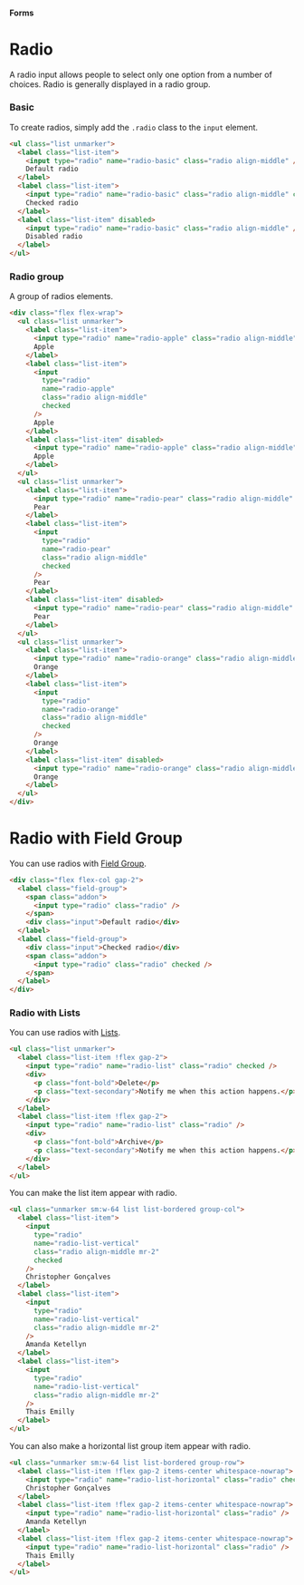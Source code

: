 #### Forms

# Radio

A radio input allows people to select only one option from a number of choices. Radio is generally displayed in a radio group.

### Basic

To create radios, simply add the `.radio` class to the `input` element.

```html
<ul class="list unmarker">
  <label class="list-item">
    <input type="radio" name="radio-basic" class="radio align-middle" />
    Default radio
  </label>
  <label class="list-item">
    <input type="radio" name="radio-basic" class="radio align-middle" checked />
    Checked radio
  </label>
  <label class="list-item" disabled>
    <input type="radio" name="radio-basic" class="radio align-middle" />
    Disabled radio
  </label>
</ul>
```

### Radio group

A group of radios elements.

```html
<div class="flex flex-wrap">
  <ul class="list unmarker">
    <label class="list-item">
      <input type="radio" name="radio-apple" class="radio align-middle" />
      Apple
    </label>
    <label class="list-item">
      <input
        type="radio"
        name="radio-apple"
        class="radio align-middle"
        checked
      />
      Apple
    </label>
    <label class="list-item" disabled>
      <input type="radio" name="radio-apple" class="radio align-middle" />
      Apple
    </label>
  </ul>
  <ul class="list unmarker">
    <label class="list-item">
      <input type="radio" name="radio-pear" class="radio align-middle" />
      Pear
    </label>
    <label class="list-item">
      <input
        type="radio"
        name="radio-pear"
        class="radio align-middle"
        checked
      />
      Pear
    </label>
    <label class="list-item" disabled>
      <input type="radio" name="radio-pear" class="radio align-middle" />
      Pear
    </label>
  </ul>
  <ul class="list unmarker">
    <label class="list-item">
      <input type="radio" name="radio-orange" class="radio align-middle" />
      Orange
    </label>
    <label class="list-item">
      <input
        type="radio"
        name="radio-orange"
        class="radio align-middle"
        checked
      />
      Orange
    </label>
    <label class="list-item" disabled>
      <input type="radio" name="radio-orange" class="radio align-middle" />
      Orange
    </label>
  </ul>
</div>
```

# Radio with Field Group

You can use radios with [Field Group](https://github.com/chrissgon/perfectui/blob/main/docs/field-group.md).

```html
<div class="flex flex-col gap-2">
  <label class="field-group">
    <span class="addon">
      <input type="radio" class="radio" />
    </span>
    <div class="input">Default radio</div>
  </label>
  <label class="field-group">
    <div class="input">Checked radio</div>
    <span class="addon">
      <input type="radio" class="radio" checked />
    </span>
  </label>
</div>
```

### Radio with Lists

You can use radios with [Lists](https://github.com/chrissgon/perfectui/blob/main/docs/list.md).

```html
<ul class="list unmarker">
  <label class="list-item !flex gap-2">
    <input type="radio" name="radio-list" class="radio" checked />
    <div>
      <p class="font-bold">Delete</p>
      <p class="text-secondary">Notify me when this action happens.</p>
    </div>
  </label>
  <label class="list-item !flex gap-2">
    <input type="radio" name="radio-list" class="radio" />
    <div>
      <p class="font-bold">Archive</p>
      <p class="text-secondary">Notify me when this action happens.</p>
    </div>
  </label>
</ul>
```

You can make the list item appear with radio.

```html
<ul class="unmarker sm:w-64 list list-bordered group-col">
  <label class="list-item">
    <input
      type="radio"
      name="radio-list-vertical"
      class="radio align-middle mr-2"
      checked
    />
    Christopher Gonçalves
  </label>
  <label class="list-item">
    <input
      type="radio"
      name="radio-list-vertical"
      class="radio align-middle mr-2"
    />
    Amanda Ketellyn
  </label>
  <label class="list-item">
    <input
      type="radio"
      name="radio-list-vertical"
      class="radio align-middle mr-2"
    />
    Thais Emilly
  </label>
</ul>
```

You can also make a horizontal list group item appear with radio.

```html
<ul class="unmarker sm:w-64 list list-bordered group-row">
  <label class="list-item !flex gap-2 items-center whitespace-nowrap">
    <input type="radio" name="radio-list-horizontal" class="radio" checked />
    Christopher Gonçalves
  </label>
  <label class="list-item !flex gap-2 items-center whitespace-nowrap">
    <input type="radio" name="radio-list-horizontal" class="radio" />
    Amanda Ketellyn
  </label>
  <label class="list-item !flex gap-2 items-center whitespace-nowrap">
    <input type="radio" name="radio-list-horizontal" class="radio" />
    Thais Emilly
  </label>
</ul>
```
